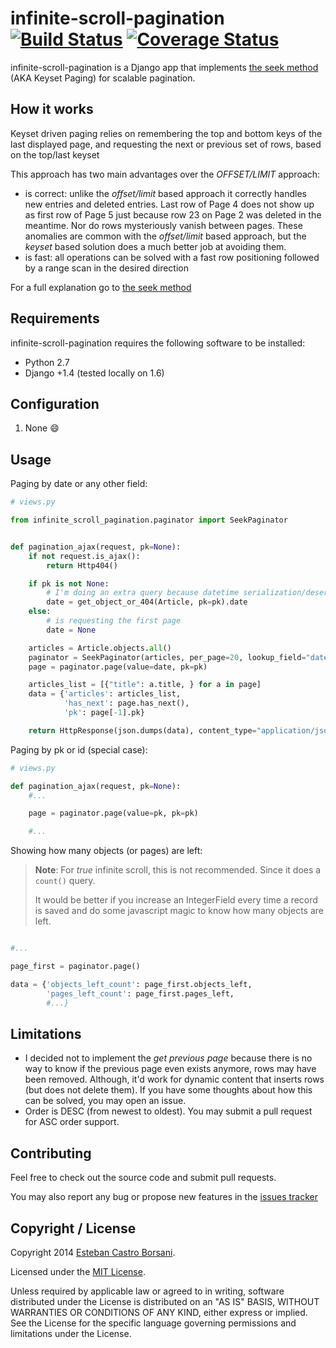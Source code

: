 # infinite-scroll-pagination [![Build Status](https://travis-ci.org/nitely/django-infinite-scroll-pagination.png)](https://travis-ci.org/nitely/django-infinite-scroll-pagination) [![Coverage Status](https://coveralls.io/repos/nitely/django-infinite-scroll-pagination/badge.png?branch=master)](https://coveralls.io/r/nitely/django-infinite-scroll-pagination?branch=master)

infinite-scroll-pagination is a Django app that implements [the seek method](http://use-the-index-luke.com/sql/partial-results/fetch-next-page) (AKA Keyset Paging) for scalable pagination.

## How it works

Keyset driven paging relies on remembering the top and bottom keys of the last displayed page, and requesting the next or previous set of rows, based on the top/last keyset

This approach has two main advantages over the *OFFSET/LIMIT* approach:

* is correct: unlike the *offset/limit* based approach it correctly handles new entries and deleted entries. Last row of Page 4 does not show up as first row of Page 5 just because row 23 on Page 2 was deleted in the meantime. Nor do rows mysteriously vanish between pages. These anomalies are common with the *offset/limit* based approach, but the *keyset* based solution does a much better job at avoiding them.
* is fast: all operations can be solved with a fast row positioning followed by a range scan in the desired direction

For a full explanation go to [the seek method](http://use-the-index-luke.com/sql/partial-results/fetch-next-page)

## Requirements

infinite-scroll-pagination requires the following software to be installed:

* Python 2.7
* Django +1.4 (tested locally on 1.6)

## Configuration

1. None :smile:

## Usage

Paging by date or any other field:

```python
# views.py

from infinite_scroll_pagination.paginator import SeekPaginator


def pagination_ajax(request, pk=None):
    if not request.is_ajax():
        return Http404()

    if pk is not None:
        # I'm doing an extra query because datetime serialization/deserialization is hard
        date = get_object_or_404(Article, pk=pk).date
    else:
        # is requesting the first page
        date = None

    articles = Article.objects.all()
    paginator = SeekPaginator(articles, per_page=20, lookup_field="date")
    page = paginator.page(value=date, pk=pk)

    articles_list = [{"title": a.title, } for a in page]
    data = {'articles': articles_list,
            'has_next': page.has_next(),
            'pk': page[-1].pk}

    return HttpResponse(json.dumps(data), content_type="application/json")
```

Paging by pk or id (special case):

```python
# views.py

def pagination_ajax(request, pk=None):
    #...

    page = paginator.page(value=pk, pk=pk)

    #...
```

Showing how many objects (or pages) are left:

>**Note**: For *true* infinite scroll, this is not recommended. Since it does a `count()` query.
>
>It would be better if you increase an IntegerField every time a record is saved and do some javascript magic to know how many objects are left.

```python

#...

page_first = paginator.page()

data = {'objects_left_count': page_first.objects_left,
        'pages_left_count': page_first.pages_left,
        #...}
```

## Limitations

* I decided not to implement the *get previous page* because there is no way to know if the previous page even exists anymore, rows may have been removed.
Although, it'd work for dynamic content that inserts rows (but does not delete them).
If you have some thoughts about how this can be solved, you may open an issue.
* Order is DESC (from newest to oldest). You may submit a pull request for ASC order support.

## Contributing

Feel free to check out the source code and submit pull requests.

You may also report any bug or propose new features in the [issues tracker](https://github.com/nitely/django-infinite-scroll-pagination/issues)

## Copyright / License

Copyright 2014 [Esteban Castro Borsani](https://github.com/nitely).

Licensed under the [MIT License](https://github.com/nitely/django-infinite-scroll-pagination/blob/master/LICENSE).

Unless required by applicable law or agreed to in writing,
software distributed under the License is distributed on an "AS IS" BASIS,
WITHOUT WARRANTIES OR CONDITIONS OF ANY KIND, either express or implied.
See the License for the specific language governing permissions and limitations under the License.